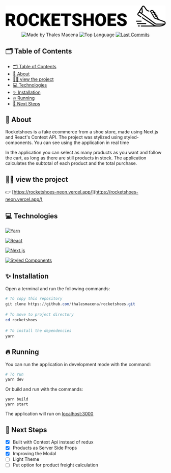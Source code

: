 <div align="center">
  <br />
  <a href="https://rocketshoes-neon.vercel.app/"><img src=".github/banner.svg" width="546" alt="Rocketshoes" /></a>
  <br />
  <p>
    <img src="https://img.shields.io/badge/made%20by-Thales%20Macena-2D325E?labelColor=F0DB4F&style=for-the-badge&logo=visual-studio-code&logoColor=2D325E" alt="Made by Thales Macena">
    <img alt="Top Language" src="https://img.shields.io/github/languages/top/thalesmacena/rocketshoes?color=2D325E&labelColor=F0DB4F&style=for-the-badge&logo=typescript&logoColor=2D325E">
    <a href="https://github.com/thalesmacena/rocketshoes/commits/master">
      <img alt="Last Commits" src="https://img.shields.io/github/last-commit/thalesmacena/rocketshoes?color=2D325E&labelColor=F0DB4F&style=for-the-badge&logo=github&logoColor=2D325E">
    </a>
  </p>
</div>

## 🗂 Table of Contents
- [🗂 Table of Contents](#-table-of-contents)
- [📑 About](#-about)
- [🕵️‍♂️ view the project](#️️-view-the-project)
- [💻 Technologies](#-technologies)
- [✨ Installation](#-installation)
- [🔥 Running](#-running)
- [🏃 Next Steps](#-next-steps)
  
  
## 📑 About

Rocketshoes is a fake ecommerce from a shoe store, made using Next.js and React's Context API. The project was stylized using styled-components. You can see using the application in real time

In the application you can select as many products as you want and follow the cart, as long as there are still products in stock. The application calculates the subtotal of each product and the total purchase.

## 🕵️‍♂️ view the project
👉 [https://rocketshoes-neon.vercel.app/](https://rocketshoes-neon.vercel.app/)

## 💻 Technologies

<a href="https://yarnpkg.com/"><img src="https://img.shields.io/badge/-Yarn-2D325E?labelColor=F0DB4F&style=for-the-badge&logo=yarn&logoColor=2D325E" alt="Yarn"></a>

<a href="https://reactjs.org/"><img src="https://img.shields.io/badge/-React-2D325E?labelColor=F0DB4F&style=for-the-badge&logo=react&logoColor=2D325E" alt="React"></a>

<a href="https://nextjs.org/"><img src="https://img.shields.io/badge/-Next.js-2D325E?labelColor=F0DB4F&style=for-the-badge&logo=next.js&logoColor=2D325E" alt="Next.js"></a>

<a href="https://styled-components.com/"><img src="https://img.shields.io/badge/-Styled%20Components-2D325E?labelColor=F0DB4F&style=for-the-badge&logo=styled-components&logoColor=2D325E" alt="Styled Components"></a>


## ✨ Installation
Open a terminal and run the following commands:

```PowerShell
# To copy this repository
git clone https://github.com/thalesmacena/rocketshoes.git

# To move to project directory
cd rocketshoes

# To install the dependencies
yarn
```

## 🔥 Running
You can run the application in development mode with the command:
```Powershell
# To run
yarn dev
```

Or build and run with the commands:
```
yarn build
yarn start
```

The application will run on [localhost:3000](http://localhost:3000/)

## 🏃 Next Steps
- [x] Built with Context Api instead of redux
- [x] Products as Server Side Props
- [x] Improving the Modal
- [ ] Light Theme
- [ ] Put option for product freight calculation
